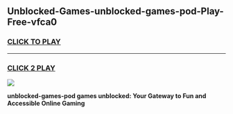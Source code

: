 
## Unblocked-Games-unblocked-games-pod-Play-Free-vfca0
<h3>
<a href="https://premium76.site?title=unblocked-games-pod&ref=19M">CLICK TO PLAY</a></h3>
<hr>

<h3>
<a href="https://premium76.site?title=unblocked-games-pod&ref=19M">CLICK 2 PLAY</a>
  
</h3>

<a href="https://premium76.site?title=unblocked-games-pod&ref=19M"><img src="https://clearcache.store/games.png"></a>


**unblocked-games-pod games unblocked: Your Gateway to Fun and Accessible Online Gaming**
